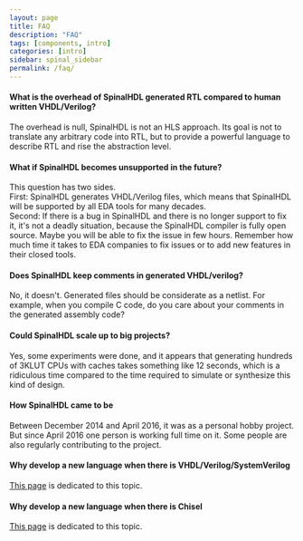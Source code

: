 ```yaml
---
layout: page
title: FAQ
description: "FAQ"
tags: [components, intro]
categories: [intro]
sidebar: spinal_sidebar
permalink: /faq/
---
```


#### What is the overhead of SpinalHDL generated RTL compared to human written VHDL/Verilog?
The overhead is null, SpinalHDL is not an HLS approach. Its goal is not to translate any arbitrary code into RTL, but to provide a powerful language to describe RTL and rise the abstraction level.

#### What if SpinalHDL becomes unsupported in the future?
This question has two sides. <br>
First: SpinalHDL generates VHDL/Verilog files, which means that SpinalHDL will be supported by all EDA tools for many decades.<br>
Second: If there is a bug in SpinalHDL and there is no longer support to fix it, it's not a deadly situation, because the SpinalHDL compiler is fully open source. Maybe you will be able to fix the issue in few hours. Remember how much time it takes to EDA companies to fix issues or to add new features in their closed tools.

#### Does SpinalHDL keep comments in generated VHDL/verilog?
No, it doesn't. Generated files should be considerate as a netlist. For example, when you compile C code, do you care about your comments in the generated assembly code?

#### Could SpinalHDL scale up to big projects?
Yes, some experiments were done, and it appears that generating hundreds of 3KLUT CPUs with caches takes something like 12 seconds, which is a ridiculous time compared to the time required to simulate or synthesize this kind of design.

#### How SpinalHDL came to be
Between December 2014 and April 2016, it was as a personal hobby project. But since April 2016 one person is working full time on it. Some people are also regularly contributing to the project.

#### Why develop a new language when there is VHDL/Verilog/SystemVerilog
[This page](/SpinalDoc/regular_hdl/) is dedicated to this topic.

#### Why develop a new language when there is Chisel
[This page](/SpinalDoc/chisel/) is dedicated to this topic.

